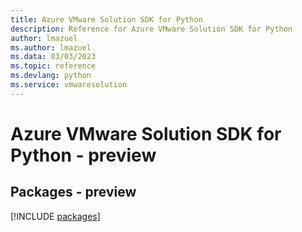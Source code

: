 ```yaml
---
title: Azure VMware Solution SDK for Python
description: Reference for Azure VMware Solution SDK for Python
author: lmazuel
ms.author: lmazuel
ms.data: 03/03/2023
ms.topic: reference
ms.devlang: python
ms.service: vmwaresolution
---
```

# Azure VMware Solution SDK for Python - preview
## Packages - preview
[!INCLUDE [packages](vmware-solution-index.md)]